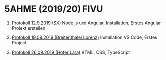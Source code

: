 # 5AHME (2019/20) FIVU

1. [Protokoll 12.9.2019 (SX)](protokolle/protokoll_2019-09-12_sx.md)
   Node.js und Angular, Installation, Erstes Angular Projekt erstellen
   

2. [Protokoll 19.09.2019 (Breitenthaler Lorenz)](https://github.com/HTLMechatronics/m15-fivu/blob/brelom15/protokolle/protokoll_2019-09-19_brelom15.md)
   Installation VS Code, Erstes Project

3. [Protokoll 26.09.2019 (Hofer Lara)](https://github.com/HTLMechatronics/m15-fivu/blob/hoflam15/protokolle/protokoll_2019-09-26_hoflam.md)
   HTML, CSS, TypeScript

